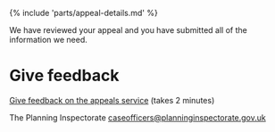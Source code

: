 {% include 'parts/appeal-details.md' %}

We have reviewed your appeal and you have submitted all of the information we need.

# Give feedback

[Give feedback on the appeals service]({{feedback_link}}) (takes 2 minutes)

The Planning Inspectorate
caseofficers@planninginspectorate.gov.uk
